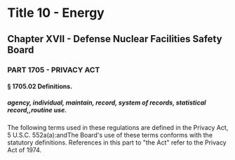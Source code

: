 
# Title 10 - Energy
## Chapter XVII - Defense Nuclear Facilities Safety Board
### PART 1705 - PRIVACY ACT
#### § 1705.02 Definitions.
##### agency, individual, maintain, record, system of records, statistical record,,routine use.

The following terms used in these regulations are defined in the Privacy Act, 5 U.S.C. 552a(a):andThe Board's use of these terms conforms with the statutory definitions. References in this part to "the Act" refer to the Privacy Act of 1974.
